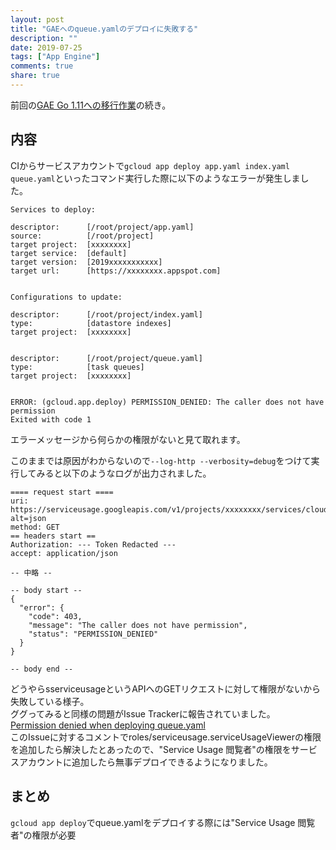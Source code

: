 ```yaml
---
layout: post
title: "GAEへのqueue.yamlのデプロイに失敗する"
description: ""
date: 2019-07-25
tags: ["App Engine"]
comments: true
share: true
---
```


前回の[GAE Go 1.11への移行作業](/2019-07-24/gae-go111-migration/)の続き。  

## 内容
CIからサービスアカウントで`gcloud app deploy app.yaml index.yaml queue.yaml`といったコマンド実行した際に以下のようなエラーが発生しました。
```
Services to deploy:

descriptor:      [/root/project/app.yaml]
source:          [/root/project]
target project:  [xxxxxxxx]
target service:  [default]
target version:  [2019xxxxxxxxxxx]
target url:      [https://xxxxxxxx.appspot.com]


Configurations to update:

descriptor:      [/root/project/index.yaml]
type:            [datastore indexes]
target project:  [xxxxxxxx]


descriptor:      [/root/project/queue.yaml]
type:            [task queues]
target project:  [xxxxxxxx]


ERROR: (gcloud.app.deploy) PERMISSION_DENIED: The caller does not have permission
Exited with code 1
```
エラーメッセージから何らかの権限がないと見て取れます。  

このままでは原因がわからないので`--log-http --verbosity=debug`をつけて実行してみると以下のようなログが出力されました。
```
==== request start ====
uri: https://serviceusage.googleapis.com/v1/projects/xxxxxxxx/services/cloudtasks.googleapis.com?alt=json
method: GET
== headers start ==
Authorization: --- Token Redacted ---
accept: application/json

-- 中略 -- 

-- body start --
{
  "error": {
    "code": 403,
    "message": "The caller does not have permission",
    "status": "PERMISSION_DENIED"
  }
}

-- body end --
```

どうやらsserviceusageというAPIへのGETリクエストに対して権限がないから失敗している様子。  
ググってみると同様の問題がIssue Trackerに報告されていました。  
[Permission denied when deploying queue.yaml](https://issuetracker.google.com/issues/137078982)  
このIssueに対するコメントでroles/serviceusage.serviceUsageViewerの権限を追加したら解決したとあったので、"Service Usage 閲覧者"の権限をサービスアカウントに追加したら無事デプロイできるようになりました。



## まとめ
`gcloud app deploy`でqueue.yamlをデプロイする際には"Service Usage 閲覧者"の権限が必要
